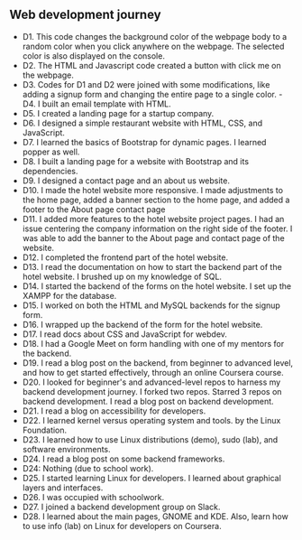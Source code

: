 ## Web development journey

- D1.
This code changes the background color of the webpage body to a random color when you click anywhere on the webpage. The selected color is also displayed on the console.
- D2.
The HTML and Javascript code created a button with click me on the webpage.
- D3.
Codes for D1 and D2 were joined with some modifications, like adding a signup form and changing the entire page to a single color.
-D4.
I built an email template with HTML.
- D5.
I created a landing page for a startup company.
- D6.
I designed a simple restaurant website with HTML, CSS, and JavaScript.
- D7.
I learned the basics of Bootstrap for dynamic pages. I learned popper as well.
- D8.
I built a landing page for a website with Bootstrap and its dependencies.
- D9.
I designed a contact page and an about us website.
- D10.
I made the hotel website more responsive. I made adjustments to the home page, added a banner section to the home page, and added a footer to the About page contact page 
- D11.
I added more features to the hotel website project pages. I had an issue centering the company information on the right side of the footer. I was able to add the banner to the About page and contact page of the website.
- D12.
I completed the frontend part of the hotel website.
- D13.
I read the documentation on how to start the backend part of the hotel website. I brushed up on my knowledge of SQL.
- D14.
I started the backend of the forms on the hotel website. I set up the XAMPP for the database.
- D15.
I worked on both the HTML and MySQL backends for the signup form.
- D16.
I wrapped up the backend of the form for the hotel website.
- D17.
I read docs about CSS and JavaScript for webdev.
- D18.
I had a Google Meet on form handling with one of my mentors for the backend.
- D19.
I read a blog post on the backend, from beginner to advanced level, and how to get started effectively, through an online Coursera course.
- D20.
I looked for beginner's and advanced-level repos to harness my backend development journey. I forked two repos. Starred 3 repos on backend development. I read a blog post on backend development.
- D21.
I read a blog on accessibility for developers.
- D22.
I learned kernel versus operating system and tools. by the Linux Foundation.
- D23.
I learned how to use Linux distributions (demo), sudo (lab), and software environments.
- D24.
I read a blog post on some backend frameworks.
- D24: Nothing (due to school work).
- D25.
I started learning Linux for developers. I learned about graphical layers and interfaces.
- D26.
I was occupied with schoolwork.
- D27.
I joined a backend development group on Slack.
- D28.
I learned about the main pages, GNOME and KDE. Also, learn how to use info (lab) on Linux for developers on Coursera.
